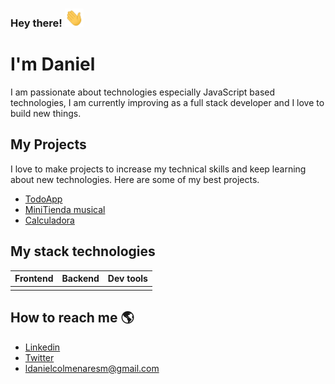 ### Hey there! <img src="https://github.com/ABSphreak/ABSphreak/blob/master/gifs/Hi.gif" width="30px"> <h1>I'm Daniel</h1>

I am passionate about technologies especially JavaScript based technologies, I am currently improving as a full stack developer and I love to build new things.

## My Projects
I love to make projects to increase my technical skills and keep learning about new technologies. Here are some of my best projects.

* [TodoApp](https://app-todo-js.netlify.app/)
* [MiniTienda musical](https://mini-store-smoky.vercel.app/)
* [Calculadora](https://ldanielcolmenaresm.github.io/Calculadora/)


## My stack technologies

| Frontend | Backend | Dev tools |
|----------|---------|-----------|
| [](https://cdn.icon-icons.com/icons2/2107/PNG/512/file_type_js_official_icon_130509.png) |




## How to reach me 🌎
* [Linkedin](https://www.linkedin.com/in/daniel-colmenares-7b9359204/)
* [Twitter](https://twitter.com/DanielC1805)
* [ldanielcolmenaresm@gmail.com]()
